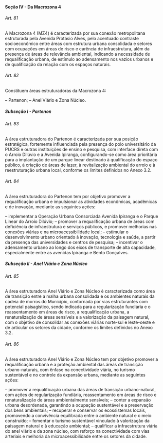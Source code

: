 
#### Seção IV -  Da Macrozona 4

###### Art. 81
A Macrozona 4 (MZ4) é caracterizada por sua conexão metropolitana estruturada pela Avenida Protásio Alves, pelo acentuado contraste socioeconômico entre áreas com estrutura urbana consolidada e setores com ocupações em áreas de risco e carência de infraestrutura, além da presença de áreas de relevância ambiental, indicando a necessidade de requalificação urbana, de estímulo ao adensamento nos vazios urbanos e de qualificação da relação com os espaços naturais.

###### Art. 82
Constituem áreas estruturadoras da Macrozona 4:

– Partenon;
– Anel Viário e Zona Núcleo.

##### Subseção I - Partenon

###### Art. 83
A área estruturadora do Partenon é caracterizada por sua posição estratégica, fortemente influenciada pela presença do polo universitário da PUCRS e outras instituições de ensino e pesquisa, com interface direta com o Arroio Dilúvio e a Avenida Ipiranga, configurando-se como área prioritária para a implantação de um parque linear destinado à qualificação do espaço público, à criação de áreas de lazer, à revitalização ambiental do arroio e à reestruturação urbana local, conforme os limites definidos no Anexo 3.2.

###### Art. 84
A área estruturadora do Partenon tem por objetivo promover a requalificação urbana e impulsionar as atividades econômicas, acadêmicas e de inovação, mediante as seguintes ações:

– implementar a Operação Urbana Consorciada Avenida Ipiranga e o Parque Linear do Arroio Dilúvio;
– promover a requalificação urbana de áreas com deficiência de infraestrutura e serviços públicos, e promover melhorias nas conexões viárias e na microacessibilidade local;
– estimular o desenvolvimento urbano orientado à inovação, tecnologia e saúde, a partir da presença das universidades e centros de pesquisa;
– incentivar o adensamento urbano ao longo dos eixos de transporte de alta capacidade, especialmente entre as avenidas Ipiranga e Bento Gonçalves.

##### Subseção II -  Anel Viário e Zona Núcleo

###### Art. 85
A área estruturadora Anel Viário e Zona Núcleo é caracterizada como área de transição entre a malha urbana consolidada e os ambientes naturais da cadeia de morros do Município, contornada por vias estruturantes com potencial paisagístico, sendo indicada para a regularização fundiária e o reassentamento em áreas de risco, a requalificação urbana, a renaturalização de áreas sensíveis e a valorização da paisagem natural, com o objetivo de consolidar as conexões viárias norte-sul e leste-oeste e de articular os setores da cidade, conforme os limites definidos no Anexo 3.2.

###### Art. 86
A área estruturadora Anel Viário e Zona Núcleo tem por objetivo promover a requalificação urbana e a proteção ambiental das áreas de transição urbano-naturais, com ênfase na conectividade viária, no turismo sustentável e no controle da expansão urbana, mediante as seguintes ações:

– promover a requalificação urbana das áreas de transição urbano-natural, com ações de regularização fundiária, reassentamento em áreas de risco e renaturalização de áreas ambientalmente sensíveis;
– conter a expansão urbana desordenada, garantindo a ocupação sustentável e a preservação dos bens ambientais;
– recuperar e conservar os ecossistemas locais, promovendo a convivência equilibrada entre o ambiente natural e o meio construído;
– fomentar o turismo sustentável vinculado à valorização da paisagem natural e à educação ambiental;
– qualificar a infraestrutura viária do anel viário e da zona núcleo, com reforço na conectividade com vias arteriais e melhoria da microacessibilidade entre os setores da cidade.
